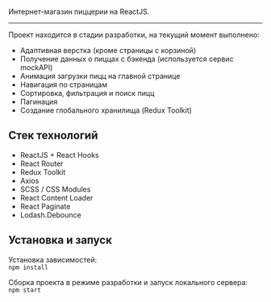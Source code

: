 Интернет-магазин пиццерии на ReactJS.
***
Проект находится в стадии разработки, на текущий момент выполнено:
* Адаптивная верстка (кроме страницы с корзиной)
* Получение данных о пиццах с бэкенда (используется сервис mockAPI)
* Анимация загрузки пицц на главной странице
* Навигация по страницам
* Сортировка, фильтрация и поиск пицц
* Пагинация
* Создание глобального хранилища (Redux Toolkit)

Стек технологий
----------------
* ReactJS + React Hooks
* React Router
* Redux Toolkit
* Axios
* SCSS / CSS Modules
* React Content Loader
* React Paginate
* Lodash.Debounce

Установка и запуск
---------
Установка зависимостей:\
`npm install`

Сборка проекта в режиме разработки и запуск локального сервера:\
`npm start`
